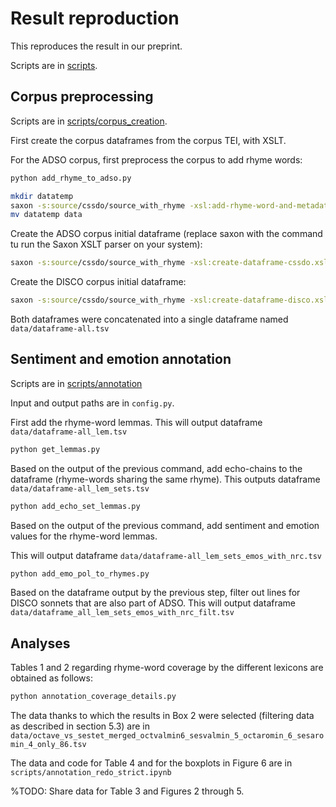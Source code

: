 # Result reproduction

This reproduces the result in our preprint.

Scripts are in [scripts](./scripts).

## Corpus preprocessing

Scripts are in [scripts/corpus_creation](./scripts/corpus_creation).

First create the corpus dataframes from the corpus TEI, with XSLT.

For the ADSO corpus, first preprocess the corpus to add rhyme words:

```bash
python add_rhyme_to_adso.py

mkdir datatemp
saxon -s:source/cssdo/source_with_rhyme -xsl:add-rhyme-word-and-metadata.xsl -o:datatemp
mv datatemp data
```

Create the ADSO corpus initial dataframe (replace saxon with the command tu run the Saxon XSLT parser on your system):

```bash
saxon -s:source/cssdo/source_with_rhyme -xsl:create-dataframe-cssdo.xsl -o:data
```

Create the DISCO corpus initial dataframe:

```bash
saxon -s:source/cssdo/source_with_rhyme -xsl:create-dataframe-disco.xsl -o:data
```

Both dataframes were concatenated into a single dataframe named `data/dataframe-all.tsv`

## Sentiment and emotion annotation

Scripts are in [scripts/annotation](scripts/annotation)

Input and output paths are in `config.py`.

First add the rhyme-word lemmas. This will output dataframe `data/dataframe-all_lem.tsv`

```bash
python get_lemmas.py
```

Based on the output of the previous command, add echo-chains to the dataframe (rhyme-words sharing the same rhyme). This outputs dataframe `data/dataframe-all_lem_sets.tsv` 

```bash
python add_echo_set_lemmas.py
```

Based on the output of the previous command, add sentiment and emotion values for the rhyme-word lemmas.

This will output dataframe `data/dataframe-all_lem_sets_emos_with_nrc.tsv`

```bash
python add_emo_pol_to_rhymes.py
```

Based on the dataframe output by the previous step, filter out lines for DISCO sonnets that are also part of ADSO. This will output dataframe `data/dataframe_all_lem_sets_emos_with_nrc_filt.tsv`

## Analyses

Tables 1 and 2 regarding rhyme-word coverage by the different lexicons are obtained as follows:

```python
python annotation_coverage_details.py
```

The data thanks to which the results in Box 2 were selected (filtering data as described in section 5.3) are in `data/octave_vs_sestet_merged_octvalmin6_sesvalmin_5_octaromin_6_sesaromin_4_only_86.tsv` 

The data and code for Table 4 and for the boxplots in Figure 6 are in `scripts/annotation_redo_strict.ipynb` 

%TODO: Share data for Table 3 and Figures 2 through 5.


